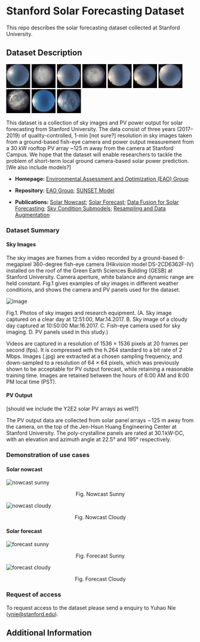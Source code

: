 # Stanford Solar Forecasting Dataset

This repo describes the solar forecasting dataset collected at Stanford University. 

## Dataset Description

![sunnygif](/sample%20images/sunny_day_demo_1.gif)
![cloudygif](/sample%20images/cloudy_day_demo_1.gif)
![sunnygif](/sample%20images/sunny_day_demo_2.gif)
![cloudygif](/sample%20images/cloudy_day_demo_2.gif)
![sunnygif](/sample%20images/sunny_day_demo_3.gif)
![cloudygif](/sample%20images/cloudy_day_demo_3.gif)
![sunnygif](/sample%20images/sunny_day_demo_4.gif)
![cloudygif](/sample%20images/cloudy_day_demo_4.gif)
![sunnygif](/sample%20images/sunny_day_demo_10.gif)
![cloudygif](/sample%20images/cloudy_day_demo_10.gif)

This dataset is a collection of sky images and PV power output for solar forecasting from Stanford University. The data consist of three years (2017–2019) of quality-controlled, 1-min [not sure?] resolution in sky images taken from a ground-based fish-eye camera and power output measurement from a 30 kW rooftop PV array ~125 m away from the camera at Stanford Campus. We hope that the dataset will enable researchers to tackle the problem of short-term local ground camera-based solar power prediction. [We also include models?]

- **Homepage:**
[Environmental Assessment and Optimization (EAO) Group]( https://eao.stanford.edu/short-term-solar-forecasting)

- **Repository:**
[EAO Group](https://github.com/Stanford-EAO);
[SUNSET Model](https://github.com/YuchiSun/SUNSET)

- **Publications:**
[Solar Nowcast](https://pubs.rsc.org/en/content/articlehtml/2018/ee/c7ee03420b);
[Solar Forecast](https://www.sciencedirect.com/science/article/pii/S0038092X19306164);
[Data Fusion for Solar Forecasting](https://aip.scitation.org/doi/full/10.1063/1.5122796);
[Sky Condition Submodels](https://aip.scitation.org/doi/full/10.1063/5.0014016);
[Resampling and Data Augmentation](https://www.sciencedirect.com/science/article/pii/S0038092X21004795)

### Dataset Summary

#### Sky Images

The sky images are frames from a video recorded by a ground-based 6-megapixel 360-degree fish-eye camera (Hikvision model DS-2CD6362F-IV) installed on the roof of the Green Earth Sciences Building (GESB) at Stanford University. Camera aperture, white balance and dynamic range are held constant. Fig.1 gives examples of sky images in different weather conditions, and shows the camera and PV panels used for the dataset. 

![image](https://ars.els-cdn.com/content/image/1-s2.0-S0038092X19306164-gr1.jpg)

Fig.1. Photos of sky images and research equipment. 
(A. Sky image captured on a clear day at 12:51:00, Mar.14.2017. 
B. Sky image of a cloudy day captured at 10:50:00 Mar.16.2017. 
C. Fish-eye camera used for sky imaging. 
D. PV panels used in this study.)

Videos are captured in a resolution of 1536 × 1536 pixels at 20 frames per second (fps). It is compressed with the h.264 standard to a bit rate of 2 Mbps. Images (.jpg) are extracted at a chosen sampling frequency, and down-sampled to a resolution of 64 × 64 pixels, which was previously shown to be acceptable for PV output forecast, while retaining a reasonable training time. Images are retained between the hours of 6:00 AM and 8:00 PM local time (PST).

#### PV Output 
[should we include the Y2E2 solar PV arrays as well?]

The PV output data are collected from solar panel arrays ∼125 m away from the camera, on the top of the Jen-Hsun Huang Engineering Center at Stanford University. The poly-crystalline panels are rated at 30.1 kW-DC, with an elevation and azimuth angle at 22.5° and 195° respectively.


### Demonstration of use cases

#### Solar nowcast



![nowcast sunny](https://github.com/yuhao-nie/Stanford-solar-forecasting-dataset/blob/main/sample%20images/sunset_nowcast_sunny_days.gif)
<p align=center>
Fig. Nowcast Sunny
</p>



![nowcast cloudy](https://github.com/yuhao-nie/Stanford-solar-forecasting-dataset/blob/main/sample%20images/sunset_nowcast_cloudy_days.gif)
<p align=center>
Fig. Nowcast Cloudy
</p>



#### Solar forecast



![forecast sunny](https://github.com/yuhao-nie/Stanford-solar-forecasting-dataset/blob/main/sample%20images/sunset_forecast_sunny_days.gif)
<p align=center>
Fig. Forecast Sunny
</p>




![forecast cloudy](https://github.com/yuhao-nie/Stanford-solar-forecasting-dataset/blob/main/sample%20images/sunset_forecast_cloudy_days.gif)
<p align=center>
Fig. Forecast Cloudy
</p>

### Request of access

To request access to the dataset please send a enquiry to Yuhao Nie (ynie@stanford.edu).

## Additional Information


